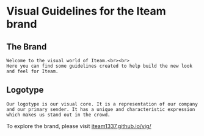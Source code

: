 Visual Guidelines for the Iteam brand
=====================================


## The Brand

	Welcome to the visual world of Iteam.<br><br>
	Here you can find some guidelines created to help build the new look and feel for Iteam.

## Logotype
	Our logotype is our visual core. It is a representation of our company and our primary sender. It has a unique and characteristic expression which makes us stand out in the crowd.

To explore the brand, please visit [iteam1337.github.io/vig/](iteam1337.github.io/vig/)